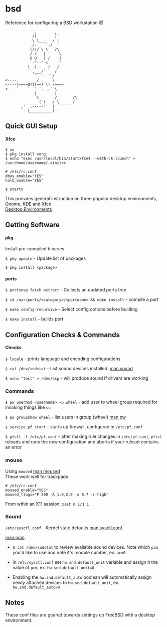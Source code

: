 # bsd

Reference for configuring a BSD workstation 😈

````
             ,        ,         
            /(        )`        
            \ \___   / |        
            /- _  `-/  '        
           (/\/ \ \   /\        
           / /   | `    \       
           O O   ) /    |       
           `-^--'`<     '       
          (_.)  _  )   /        
           `.___/`    /         
             `-----' /          
<----.     __ / __   \          
<----|====O)))==) \) /====      
<----'    `--' `.__,' \         
             |        |         
              \       /       /\
         ______( (_  / \______/ 
       ,'  ,-----'   |          
       `--{__________)  
````

## Quick GUI Setup
#### Xfce
`$ su`\
`$ pkg install xorg`\
`$ echo "exec /usr/local/bin/startxfce4 --with-ck-launch" > /usr/home/username/.xinitrc`
```
# /etc/rc.conf
dbus_enable="YES"
hald_enable="YES"
```
`$ startx`

This proivdes general instruction on three popular desktop environments, Gnome,
KDE and Xfce\
[Desktop Environments](https://www.freebsd.org/doc/handbook/x11-wm.html)

## Getting Software

#### pkg

Install pre-compiled binaries

`$ pkg update` - Update list of packages

`$ pkg install <package>`

#### ports

`$ portsnap fetch extract` - Collects an updated ports tree

`$ cd /usr/ports/<category>/<portname> && make install` - compile a port

`$ make config-recursive` - Select config options before building

`$ make install` - builds port

## Configuration Checks & Commands

#### Checks

`$ locale` - prints language and encoding configurations

`$ cat /dev/sndstat` - List sound devices installed. [man sound](https://www.freebsd.org/cgi/man.cgi?sound)

`$ echo "test" > /dev/dsp` - will produce sound if drivers are working

### Commands

`$ pw usermod <username> -G wheel` - add user to wheel group required for invoking
things like `su`

`$ pw groupshow wheel` - list users in group (wheel) [man
pw](https://www.freebsd.org/cgi/man.cgi?pw(8))

`$ service pf start` - starts up firewall, configured in `/etc/pf.conf`

`$ pfctl -f /etc/pf.conf` - after making rule changes in `/etc/pf.conf`, `pftcl` reloads and runs the new configuration and aborts if your ruleset contains an error

### mouse
Using `moused` [man moused](https://www.freebsd.org/cgi/man.cgi?moused) \
These work well for trackpads

```
# /etc/rc.conf
moused_enable="YES"
moused_flags="F 200 -A 1.0,2.0 -a 0.7 -r high"
```

From wthin an X11 session: `xset m 1/1 1`

### Sound

`/etc/sysctl.conf` - Kernel state defaults [man sysctl.conf](https://www.freebsd.org/cgi/man.cgi?sysctl.conf(5))

[man pcm](https://www.freebsd.org/cgi/man.cgi?query=pcm&sektion=4&manpath=freebsd-release-ports)

* `$ cat /dev/sndstat` to review available sound devices. Note which `pcm` you'd like to use and note it's module number, ex. `pcm0`.

* in `/etc/sysctl.conf` set `hw.snd.default_unit` variable and assign it
the value of `pcm`, ex. `hw.snd.default_unit=0` 

* Enabling the `hw.snd.default_auto` boolean will automatically assign newly
attached devices to `hw.snd.default_unit`, ex. `hw.snd.default_auto=0`

## Notes

These conf files are geared towards settings up FreeBSD with a desktop
environment.
